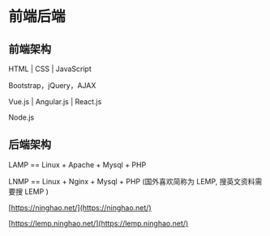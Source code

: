 # 前端后端

## 前端架构

HTML  \|  CSS  \|  JavaScript

Bootstrap，jQuery，AJAX

Vue.js  \|  Angular.js  \|  React.js

Node.js

## 后端架构

LAMP == Linux + Apache + Mysql + PHP 

LNMP == Linux + Nginx + Mysql + PHP \(国外喜欢简称为 LEMP, 搜英文资料需要搜 LEMP \) 

[https://ninghao.net/](https://ninghao.net/)

[https://lemp.ninghao.net/](https://lemp.ninghao.net/)

